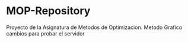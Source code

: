 # MOP-Repository
Proyecto de la Asignatura de Metodos de Optimizacion.
Metodo Grafico
cambios para probar el servidor
